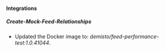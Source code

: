 #### Integrations
##### Create-Mock-Feed-Relationships
- Updated the Docker image to: *demisto/feed-performance-test:1.0.41044*.
